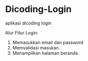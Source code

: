 # Dicoding-Login
aplikasi dicoding login

Alur Fitur Login:
1. Memasukkan email dan password
2. Memvalidasi masukan.
3. Menampilkan halaman beranda.
